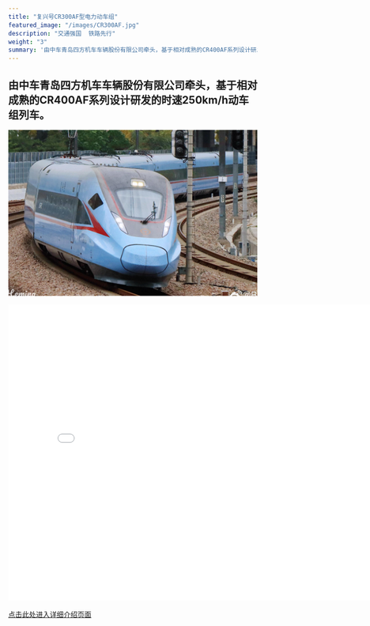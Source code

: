 ```yaml
---
title: "复兴号CR300AF型电力动车组"
featured_image: "/images/CR300AF.jpg"
description: "交通强国  铁路先行"
weight: "3"
summary: '由中车青岛四方机车车辆股份有限公司牵头，基于相对成熟的CR400AF系列设计研发的时速250km/h动车组列车。'
---
```


## 由中车青岛四方机车车辆股份有限公司牵头，基于相对成熟的CR400AF系列设计研发的时速250km/h动车组列车。

![CR300AF](/images/CR300AF.jpg)

<iframe src="//player.bilibili.com/player.html?aid=601071860&bvid=BV1RB4y1a7uk&cid=778513082&p=1" scrolling="no" border="0" frameborder="no" framespacing="0" allowfullscreen="true" width="800px" height="600px"> </iframe>

[点击此处进入详细介绍页面](https://www.china-emu.cn/EMUs/Model/?detail-11032-101-17.html)